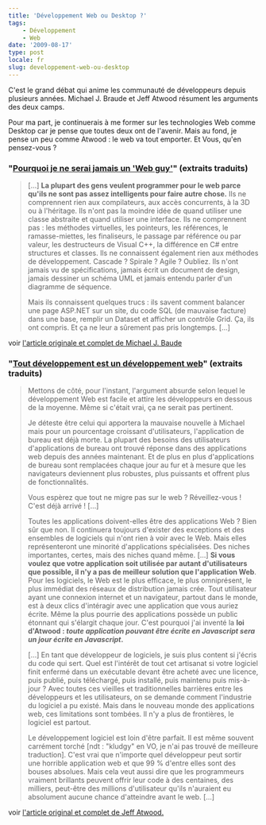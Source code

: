 ```yaml
---
title: 'Développement Web ou Desktop ?'
tags:
    - Développement
    - Web
date: '2009-08-17'
type: post
locale: fr
slug: developpement-web-ou-desktop
---
```


C'est le grand débat qui anime les communauté de développeurs depuis plusieurs années. Michael J. Braude et Jeff Atwood résument les arguments des deux camps.

Pour ma part, je continuerais à me former sur les technologies Web comme Desktop car je pense que toutes deux ont de l'avenir. Mais au fond, je pense un peu comme Atwood&nbsp;: le web va tout emporter. Et Vous, qu'en pensez-vous&nbsp;?

### "[Pourquoi je ne serai jamais un 'Web guy'](http://michaelbraude.blogspot.com/2009/05/why-ill-never-be-web-guy.html)" (extraits traduits)

> […] **La plupart des gens veulent programmer pour le web parce qu'ils ne sont pas assez intelligents pour faire autre chose.** Ils ne comprennent rien aux compilateurs, aux accès concurrents, à la 3D ou à l'héritage. Ils n'ont pas la moindre idée de quand utiliser une classe abstraite et quand utiliser une interface. Ils ne comprennent pas&nbsp;: les méthodes virtuelles, les pointeurs, les références, le ramasse-miettes, les finaliseurs, le passage par référence ou par valeur, les destructeurs de Visual C++, la différence en C# entre structures et classes. Ils ne connaissent également rien aux méthodes de développement. Cascade&nbsp;? Spirale&nbsp;? Agile&nbsp;? Oubliez. Ils n'ont jamais vu de spécifications, jamais écrit un document de design, jamais dessiner un schéma UML et jamais entendu parler d'un diagramme de séquence.
>
> Mais ils connaissent quelques trucs&nbsp;: ils savent comment balancer une page ASP.NET sur un site, du code SQL (de mauvaise facture) dans une base, remplir un Dataset et afficher un contrôle Grid. Ça, ils ont compris. Et ça ne leur a sûrement pas pris longtemps. […]

voir [l'article originale et complet de Michael J. Baude](http://michaelbraude.blogspot.com/2009/05/why-ill-never-be-web-guy.html)

### "[Tout développement est un développement web](http://blog.codinghorror.com/)" (extraits traduits)

> Mettons de côté, pour l'instant, l'argument absurde selon lequel le développement Web est facile et attire les développeurs en dessous de la moyenne. Même si c'était vrai, ça ne serait pas pertinent.
>
> Je déteste être celui qui apportera la mauvaise nouvelle à Michael mais pour un pourcentage croissant d'utilisateurs, l'application de bureau est déjà morte. La plupart des besoins des utilisateurs d'applications de bureau ont trouvé réponse dans des applications web depuis des années maintenant. Et de plus en plus d'applications de bureau sont remplacées chaque jour au fur et à mesure que les navigateurs deviennent plus robustes, plus puissants et offrent plus de fonctionnalités.
>
> Vous espèrez que tout ne migre pas sur le web&nbsp;? Réveillez-vous&nbsp;! C'est déjà arrivé&nbsp;! […]
>
> Toutes les applications doivent-elles être des applications Web&nbsp;? Bien sûr que non. Il continuera toujours d'exister des exceptions et des ensembles de logiciels qui n'ont rien à voir avec le Web. Mais elles représenteront une minorité d'applications spécialisées. Des niches importantes, certes, mais des niches quand même. […] **Si vous voulez que votre application soit utilisée par autant d'utilisateurs que possible, il n'y a pas de meilleur solution que l'application Web**. Pour les logiciels, le Web est le plus efficace, le plus omniprésent, le plus immédiat des réseaux de distribution jamais crée. Tout utilisateur ayant une connexion internet et un navigateur, partout dans le monde, est à deux clics d'intéragir avec une application que vous auriez écrite. Même la plus pourrie des applications possède un public étonnant qui s'élargit chaque jour. C'est pourquoi j'ai inventé la **loi d'Atwood&nbsp;: _toute application pouvant être écrite en Javascript sera un jour écrite en Javascript_.**
>
> […] En tant que développeur de logiciels, je suis plus content si j'écris du code qui sert. Quel est l'intérêt de tout cet artisanat si votre logiciel finit enfermé dans un exécutable devant être acheté avec une licence, puis publié, puis téléchargé, puis installé, puis maintenu puis mis-à-jour&nbsp;? Avec toutes ces vieilles et traditionnelles barrières entre les développeurs et les utilisateurs, on se demande comment l'industrie du logiciel a pu existé. Mais dans le nouveau monde des applications web, ces limitations sont tombées. Il n'y a plus de frontières, le logiciel est partout.
>
> Le développement logiciel est loin d'être parfait. Il est même souvent carrément torché [ndt&nbsp;: "kludgy" en VO, je n'ai pas trouvé de meilleure traduction]. C'est vrai que n'importe quel développeur peut sortir une horrible application web et que 99 % d'entre elles sont des bouses absolues. Mais cela veut aussi dire que les programmeurs vraiment brillants peuvent offrir leur code à des centaines, des milliers, peut-être des millions d'utilisateur qu'ils n'auraient eu absolument aucune chance d'atteindre avant le web. […]

voir [l'article original et complet de Jeff Atwood.](http://blog.codinghorror.com/)
